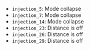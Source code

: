 - `injection_5`: Mode collapse
- `injection_7`: Mode collapse
- `injection_14`: Mode collapse
- `injection_23`: Distance is off
- `injection_26`: Distance is off
- `injection_29`: Distance is off